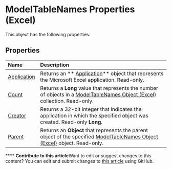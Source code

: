 
# ModelTableNames Properties (Excel)
This object has the following properties:

## Properties



|**Name**|**Description**|
|:-----|:-----|
| [Application](65e3c7a7-2cce-b9e3-cf72-6fc533ec9f83.md)|Returns an  ** [Application](19b73597-5cf9-4f56-8227-b5211f657f6f.md)** object that represents the Microsoft Excel application. Read-only.|
| [Count](d1856fdc-4d8a-1916-1f0d-d6d61e3a4070.md)|Returns a  **Long** value that represents the number of objects in a [ModelTableNames Object (Excel)](70fa4b5b-ebc6-9ac9-de6c-40835b1ea12c.md) collection. Read-only.|
| [Creator](b601427f-9408-ac33-49dd-1bbe3e5fc9f4.md)|Returns a 32-bit integer that indicates the application in which the specified object was created. Read-only  **Long**.|
| [Parent](c9d4c686-4f93-8734-0905-762e03ffc91f.md)|Returns an  **Object** that represents the parent object of the specified [ModelTableNames Object (Excel)](70fa4b5b-ebc6-9ac9-de6c-40835b1ea12c.md) object. Read-only.|

****   **Contribute to this article**Want to edit or suggest changes to this content? You can edit and submit changes to  [this article](https://github.com/jhershey00/VBA_Excel_Test/OpenXMLCon/articles/4e1e0237-f45f-a0ed-36a2-4aeff75cd55e.md) using GitHub.


